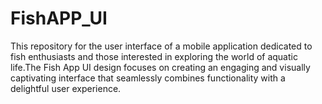 # FishAPP_UI
This repository for the user interface of a mobile application dedicated to fish enthusiasts and those interested in exploring the world of aquatic life.The Fish App UI design focuses on creating an engaging and visually captivating interface that seamlessly combines functionality with a delightful user experience.
